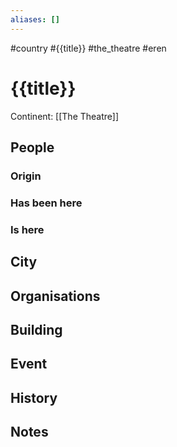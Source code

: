 ```yaml
---
aliases: []
---
```

#country
#{{title}} #the_theatre #eren
# {{title}}
Continent: [[The Theatre]]

## People
### Origin
### Has been here
### Is here
## City
## Organisations
## Building
## Event
## History
## Notes
